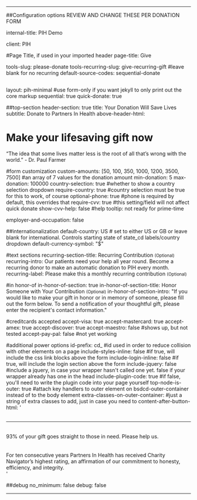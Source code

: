 ---

##Configuration options REVIEW AND CHANGE THESE PER DONATION FORM

internal-title: PIH Demo

client: PIH

#Page Title, if used in your imported header
page-title: Give

tools-slug: please-donate
tools-recurring-slug: give-recurring-gift #leave blank for no recurring
default-source-codes: sequential-donate

##
layout: pih-minimal  #use form-only if you want jekyll to only print out the core markup
sequential: true
quick-donate: true



##top-section
header-section: true
title: Your Donation Will Save Lives
subtitle: Donate to Partners In Health
above-header-html: <h1>Make your lifesaving gift now</h1><div class="base"><p>&ldquo;The idea that some lives matter less is the root of all that&rsquo;s wrong with the world.&rdquo; - Dr. Paul Farmer</p></div>


#form customization
custom-amounts: [50, 100, 350, 1000, 1200, 3500, 7500] #an array of 7 values for the donation amount
min-donation: 5
max-donation: 100000
country-selection: true #whether to show a country selection dropdown
require-country: true #country selection must be true for this to work, of course
optional-phone: true #phone is required by default, this overrides that
require-cvv: true #this setting/field will not affect quick donate
show-cvv-help: false #help tooltip: not ready for prime-time

employer-and-occupation: false


##internationalization
default-country: US # set to either US or GB or leave blank for international. Controls starting state of state_cd labels/country dropdown
default-currency-symbol: "$"

#text sections
recurring-section-title: Recurring Contribution <small>(Optional)</small>
recurring-intro: Our patients need your help all year round. Become a recurring donor to make an automatic donation to PIH every month.
recurring-label: Please make this a monthly recurring contribution <small>(Optional)</small>

#in honor-of
in-honor-of-section: true 
in-honor-of-section-title: Honor Someone with Your Contribution <small>(Optional)</small>
in-honor-of-section-intro: "If you would like to make your gift in honor or in memory of someone, please fill out the form below. To send a notification of your thoughtful gift, please enter the recipient's contact information."

#creditcards accepted
accept-visa: true
accept-mastercard: true
accept-amex: true
accept-discover: true
accept-maestro: false #shows up, but not tested
accept-pay-pal: false  #not yet working

#additional power options
id-prefix: cd_ #id used in order to reduce collision with other elements on a page 
include-styles-inline: false #if true, will include the css link blocks above the form
include-login-inline: false #if true, will include the login section above the form
include-jquery: false #include a jquery, in case your wrapper hasn't called one yet. false if your wrapper already has one in the head
include-plugin-code: true #if false, you'll need to write the plugin code into your page yourself
top-node-is-outer: true #attach key handlers to outer element on bsdcd-outer-container instead of to the body element
extra-classes-on-outer-container: #just a string of extra classes to add, just in case you need to
content-after-button-html: '<div class="below-form clearfix"><hr style="margin-top:30px;"><br><div class="donate-stats clearfix"><span class="donate-stats-percent">93%</span> of your gift goes straight to those in need. Please help us.</div><br><div class="badge-section clearfix"><div class="donate-badges clearfix" style="text-align: center;"><img src="https://donate.pih.org/page/-/new_wrapper/comodo-ssl.gif" alt="" class="comodo"><img src="https://donate.pih.org/page/-/fundcampaigns/charitynav120x90.jpg" alt=""  class="navigator"></div><br><div class="badge-text">For ten consecutive years Partners In Health has received Charity Navigator&rsquo;s highest rating, an affirmation of our commitment to honesty, efficiency, and integrity.</div></div></div>'


##debug
no_minimum: false
debug: false

---